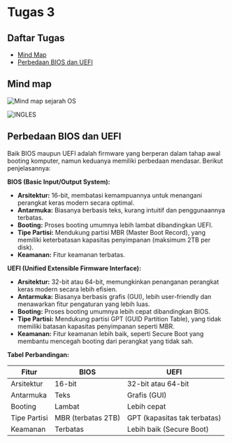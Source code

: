 # Tugas 3


## Daftar Tugas
- [Mind Map]()
- [Perbedaan BIOS dan UEFI](https://github.com/rijalabbd/SysOP24-3123521019/blob/main/Tugas%203/readme.md#langkah-siklus-cpu)


## Mind map
![Mind map sejarah OS](https://github.com/rijalabbd/SysOP24-3123521019/assets/141767343/d7b85f36-8da8-4597-a27a-a52cf72913e2)

![INGLES](https://github.com/rijalabbd/SysOP24-3123521019/assets/141767343/1e76b626-c0c4-42f0-8b2d-2694dd213ba8)


## Perbedaan BIOS dan UEFI
Baik BIOS maupun UEFI adalah firmware yang berperan dalam tahap awal booting komputer, namun keduanya memiliki perbedaan mendasar. Berikut penjelasannya:

**BIOS (Basic Input/Output System):**

* **Arsitektur:** 16-bit, membatasi kemampuannya untuk menangani perangkat keras modern secara optimal.
* **Antarmuka:** Biasanya berbasis teks, kurang intuitif dan penggunaannya terbatas.
* **Booting:** Proses booting umumnya lebih lambat dibandingkan UEFI.
* **Tipe Partisi:** Mendukung partisi MBR (Master Boot Record), yang memiliki keterbatasan kapasitas penyimpanan (maksimum 2TB per disk).
* **Keamanan:** Fitur keamanan terbatas.

**UEFI (Unified Extensible Firmware Interface):**

* **Arsitektur:** 32-bit atau 64-bit, memungkinkan penanganan perangkat keras modern secara lebih efisien.
* **Antarmuka:** Biasanya berbasis grafis (GUI), lebih user-friendly dan menawarkan fitur pengaturan yang lebih luas.
* **Booting:** Proses booting umumnya lebih cepat dibandingkan BIOS.
* **Tipe Partisi:** Mendukung partisi GPT (GUID Partition Table), yang tidak memiliki batasan kapasitas penyimpanan seperti MBR.
* **Keamanan:** Fitur keamanan lebih baik, seperti Secure Boot yang membantu mencegah booting dari perangkat yang tidak sah.

**Tabel Perbandingan:**

| Fitur                 | BIOS                               | UEFI                                 |
|------------------------|------------------------------------|-----------------------------------------|
| Arsitektur             | 16-bit                             | 32-bit atau 64-bit                    |
| Antarmuka             | Teks                                | Grafis (GUI)                          |
| Booting                 | Lambat                               | Lebih cepat                           |
| Tipe Partisi           | MBR (terbatas 2TB)                   | GPT (kapasitas tak terbatas)            |
| Keamanan               | Terbatas                             | Lebih baik (Secure Boot)               |


